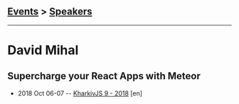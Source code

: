 ## [Events](../README.md) > [Speakers](../speakers.md)
---

# David Mihal

## Supercharge your React Apps with Meteor
- 2018 Oct 06-07 -- [KharkivJS 9 - 2018](https://www.youtube.com/watch?v=ZJ6EXJAP4kg) [en]   
